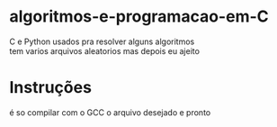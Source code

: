 # algoritmos-e-programacao-em-C
C e Python usados pra resolver alguns algoritmos<br>tem varios arquivos aleatorios mas depois eu ajeito
# Instruções
é so compilar com o GCC o arquivo desejado e pronto
